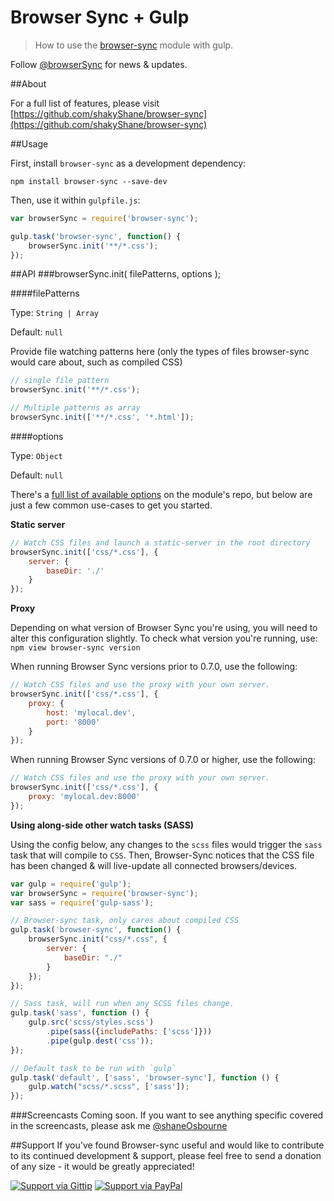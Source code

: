 # Browser Sync + Gulp

> How to use the [browser-sync](https://github.com/shakyShane/browser-sync) module with gulp.

Follow [@browserSync](http://www.twitter.com/browserSync) for news & updates.

##About

For a full list of features, please visit [https://github.com/shakyShane/browser-sync](https://github.com/shakyShane/browser-sync)

##Usage

First, install `browser-sync` as a development dependency:

```shell
npm install browser-sync --save-dev
```

Then, use it within `gulpfile.js`:

```js
var browserSync = require('browser-sync');

gulp.task('browser-sync', function() {
    browserSync.init('**/*.css');
});
```

##API
###browserSync.init( filePatterns, options );

####filePatterns

Type: `String | Array`

Default: `null`

Provide file watching patterns here (only the types of files browser-sync would care about, such as compiled CSS)

```js
// single file pattern
browserSync.init('**/*.css');

// Multiple patterns as array
browserSync.init(['**/*.css', '*.html']);

```

####options

Type: `Object`

Default: `null`

There's a [full list of available options](https://github.com/shakyShane/browser-sync/wiki/Working-with-a-Config-File) on the module's repo, but below are just a few common use-cases to get you started.

**Static server**

```js
// Watch CSS files and launch a static-server in the root directory
browserSync.init(['css/*.css'], {
	server: {
		baseDir: './'
	}
});

```

**Proxy**

Depending on what version of Browser Sync you're using, you will need to alter this configuration slightly.
To check what version you're running, use: `npm view browser-sync version`

When running Browser Sync versions prior to 0.7.0, use the following:
```js
// Watch CSS files and use the proxy with your own server.
browserSync.init(['css/*.css'], {
	proxy: {
		host: 'mylocal.dev',
		port: '8000'
	}
});
```

When running Browser Sync versions of 0.7.0 or higher, use the following:
```js
// Watch CSS files and use the proxy with your own server.
browserSync.init(['css/*.css'], {
	proxy: 'mylocal.dev:8000'
});
```

**Using along-side other watch tasks (SASS)**

Using the config below, any changes to the `scss` files would trigger the `sass` task that will compile to `CSS`. Then, Browser-Sync notices that the CSS file has been changed & will live-update all connected browsers/devices.

```js
var gulp = require('gulp');
var browserSync = require('browser-sync');
var sass = require('gulp-sass');

// Browser-sync task, only cares about compiled CSS
gulp.task('browser-sync', function() {
    browserSync.init("css/*.css", {
        server: {
            baseDir: "./"
        }
    });
});

// Sass task, will run when any SCSS files change.
gulp.task('sass', function () {
    gulp.src('scss/styles.scss')
        .pipe(sass({includePaths: ['scss']}))
        .pipe(gulp.dest('css'));
});

// Default task to be run with `gulp`
gulp.task('default', ['sass', 'browser-sync'], function () {
    gulp.watch("scss/*.scss", ['sass']);
});

```

###Screencasts
Coming soon. If you want to see anything specific covered in the screencasts, please ask me [@shaneOsbourne](https://www.twitter.com/shaneosbourne)


##Support
If you've found Browser-sync useful and would like to contribute to its continued development & support, please feel free to send a donation of any size - it would be greatly appreciated!

[![Support via Gittip](https://rawgithub.com/chris---/Donation-Badges/master/gittip.jpeg)](https://www.gittip.com/shakyshane)
[![Support via PayPal](https://rawgithub.com/chris---/Donation-Badges/master/paypal.jpeg)](https://www.paypal.com/cgi-bin/webscr?cmd=_donations&business=shakyshane%40gmail%2ecom&lc=US&item_name=browser%2dsync)
